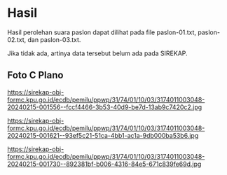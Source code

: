 # Hasil

Hasil perolehan suara paslon dapat dilihat pada file paslon-01.txt, paslon-02.txt, dan paslon-03.txt.

Jika tidak ada, artinya data tersebut belum ada pada SIREKAP.

## Foto C Plano

https://sirekap-obj-formc.kpu.go.id/ecdb/pemilu/ppwp/31/74/01/10/03/3174011003048-20240215-001556--fccf4466-3b53-40d9-be7d-13ab9c7420c2.jpg

https://sirekap-obj-formc.kpu.go.id/ecdb/pemilu/ppwp/31/74/01/10/03/3174011003048-20240215-001621--93ef5c21-51ca-4bb1-ac1a-9db000ba53b6.jpg

https://sirekap-obj-formc.kpu.go.id/ecdb/pemilu/ppwp/31/74/01/10/03/3174011003048-20240215-001730--892381bf-b006-4316-84e5-671c839fe69d.jpg
